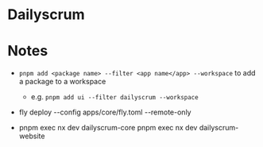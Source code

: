 # Dailyscrum

# Notes

- `pnpm add <package name> --filter <app name</app> --workspace` to add a package to a workspace
  - e.g. `pnpm add ui --filter dailyscrum --workspace`

- fly deploy --config apps/core/fly.toml --remote-only

- pnpm exec nx dev dailyscrum-core
  pnpm exec nx dev dailyscrum-website